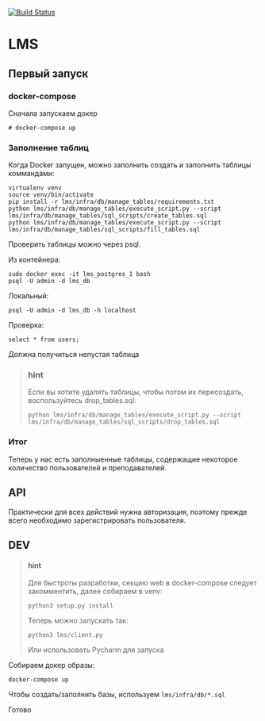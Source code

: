 [![Build Status](https://travis-ci.com/litdarya/LMS.svg?token=JtpoL6qhaq8diBuzrTpZ&branch=master)](https://travis-ci.com/litdarya/LMS)

# LMS

## Первый запуск

### docker-compose
Сначала запускаем докер
```(bash)
# docker-compose up
```

### Заполнение таблиц

Когда Docker запущен, можно заполнить создать и заполнить таблицы коммандами:
```(bash)
virtualenv venv
source venv/bin/activate
pip install -r lms/infra/db/manage_tables/requirements.txt
python lms/infra/db/manage_tables/execute_script.py --script lms/infra/db/manage_tables/sql_scripts/create_tables.sql
python lms/infra/db/manage_tables/execute_script.py --script lms/infra/db/manage_tables/sql_scripts/fill_tables.sql

```

Проверить таблицы можно через psql.

Из контейнера:
```(bash)
sudo docker exec -it lms_postgres_1 bash
psql -U admin -d lms_db
```
Локальный:
```(bash)
psql -U admin -d lms_db -h localhost
```
Проверка:
```(postgresql)
select * from users;
```
Должна получиться непустая таблица

> ### hint
> Если вы хотите удалять таблицы, чтобы потом их пересоздать, воспользуйтесь drop_tables.sql:
> ```(bash)
> python lms/infra/db/manage_tables/execute_script.py --script lms/infra/db/manage_tables/sql_scripts/drop_tables.sql
> ```

### Итог
Теперь у нас есть заполныенные таблицы, содержащие некоторое количество пользователей и преподавателей.

## API

Практически для всех действий нужна авторизация, поэтому прежде всего необходимо зарегистрировать пользователя.
 

## DEV
> #### hint
> Для быстроты разработки, секцию web в docker-compose следует закомментить, 
> далее собираем в venv:
>
> `python3 setup.py install`
>
> Теперь можно запускать так:
> 
> `python3 lms/client.py `
>
> Или использовать Pycharm для запуска

Собираем докер образы:

```(bash)
docker-compose up
```

Чтобы создать/заполнить базы, используем `lms/infra/db/*.sql`

Готово
